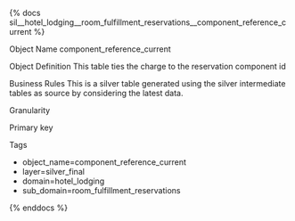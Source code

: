 {% docs sil__hotel_lodging__room_fulfillment_reservations__component_reference_current %}

Object Name
component_reference_current

Object Definition
This table ties the charge to the reservation component id

Business Rules
This is a silver table generated using the silver intermediate tables as source by considering the latest data.

Granularity

Primary key

Tags
- object_name=component_reference_current
- layer=silver_final
- domain=hotel_lodging
- sub_domain=room_fulfillment_reservations

{% enddocs %}